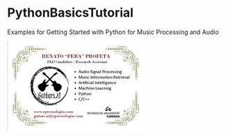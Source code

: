 # PythonBasicsTutorial
Examples for Getting Started with Python for Music Processing and Audio

![Guitars.AI](businesscard.jpg "Business Card")
